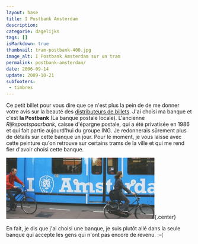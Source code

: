 ```yaml
---
layout: base
title: I Postbank Amsterdam
description: 
categorie: dagelijks
tags: []
isMarkdown: true
thumbnail: tram-postbank-400.jpg
image_alt: I Postbank Amsterdam sur un tram
permalink: postbank-amsterdam/
date: 2006-09-14
update: 2009-10-21
subfooters:
 - timbres
---
```




Ce petit billet pour vous dire que ce n'est plus la pein de de me donner votre avis sur la beauté des [distributeurs de billets](/choisir-une-banque). J'ai choisi ma banque et c'est **la Postbank** (La banque postale locale). L'ancienne *Rijkspostspaarbank*, caisse d'épargne postale, qui a été privatisée en 1986 et qui fait partie aujourd'hui du groupe ING.  Je redonnerais sûrement plus de détails sur cette banque un jour. Pour le moment, je vous laisse avec cette peinture qu'on retrouve sur certains trams de la ville et qui me rend fier d'avoir choisi cette banque.

![I Postbank Amsterdam sur un tram](tram-postbank-400.jpg){.center}

En fait, je dis que j'ai choisi une banque, je suis plutôt allé dans la seule banque qui accepte les gens qui n'ont pas encore de revenu. :-(
